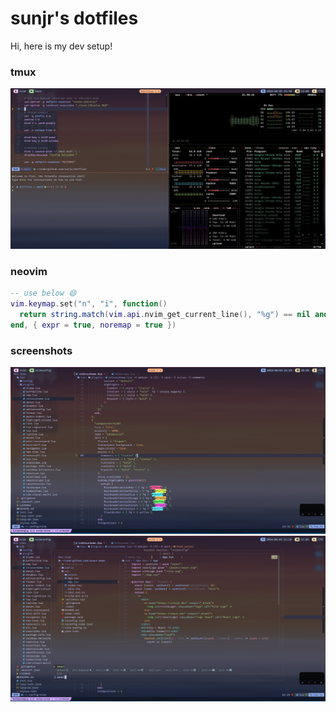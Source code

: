 # sunjr's dotfiles

Hi, here is my dev setup!

### tmux

![tmux](./screenshot/tmux.png)

### neovim

```lua
-- use below 😄
vim.keymap.set("n", "i", function()
  return string.match(vim.api.nvim_get_current_line(), "%g") == nil and "cc" or "i"
end, { expr = true, noremap = true })

```

### screenshots

![demo1](./screenshot/demo1.png)
![demo2](./screenshot/demo2.png)
